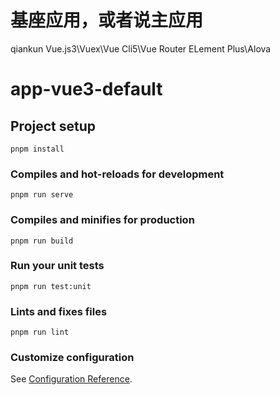 # 基座应用，或者说主应用
qiankun 
Vue.js3\Vuex\Vue Cli5\Vue Router 
ELement Plus\Alova 

# app-vue3-default

## Project setup
```
pnpm install
```

### Compiles and hot-reloads for development
```
pnpm run serve
```

### Compiles and minifies for production
```
pnpm run build
```

### Run your unit tests
```
pnpm run test:unit
```

### Lints and fixes files
```
pnpm run lint
```

### Customize configuration
See [Configuration Reference](https://cli.vuejs.org/config/).
